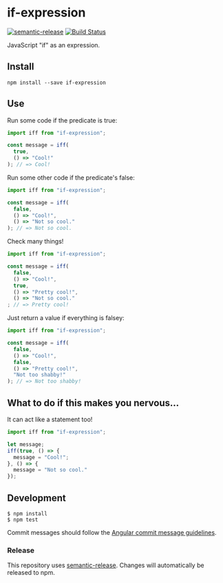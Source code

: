 # if-expression

[![semantic-release](https://img.shields.io/badge/%20%20%F0%9F%93%A6%F0%9F%9A%80-semantic--release-e10079.svg?style=flat-square)](https://github.com/semantic-release/semantic-release) [![Build Status](https://travis-ci.org/tweetdeck/twitter-search-query-parser.svg?branch=master)](https://travis-ci.org/tweetdeck/twitter-search-query-parser)

JavaScript "if" as an expression.

## Install

```
npm install --save if-expression
```

## Use

Run some code if the predicate is true:

```js
import iff from "if-expression";

const message = iff(
  true,
  () => "Cool!"
); // => Cool!
```

Run some other code if the predicate's false:

```js
import iff from "if-expression";

const message = iff(
  false,
  () => "Cool!",
  () => "Not so cool."
); // => Not so cool.
```

Check many things!

```js
import iff from "if-expression";

const message = iff(
  false,
  () => "Cool!",
  true,
  () => "Pretty cool!",
  () => "Not so cool."
; // => Pretty cool!
```

Just return a value if everything is falsey:

```js
import iff from "if-expression";

const message = iff(
  false,
  () => "Cool!",
  false,
  () => "Pretty cool!",
  "Not too shabby!"
); // => Not too shabby!
```

## What to do if this makes you nervous...

It can act like a statement too!

```js
import iff from "if-expression";

let message;
iff(true, () => {
  message = "Cool!";
}, () => {
  message = "Not so cool."
});
```

## Development

```
$ npm install
$ npm test
```

Commit messages should follow the [Angular commit message guidelines](https://github.com/angular/angular.js/blob/master/CONTRIBUTING.md#commit).

### Release

This repository uses [semantic-release](https://github.com/semantic-release/semantic-release). Changes will automatically be released to npm.
